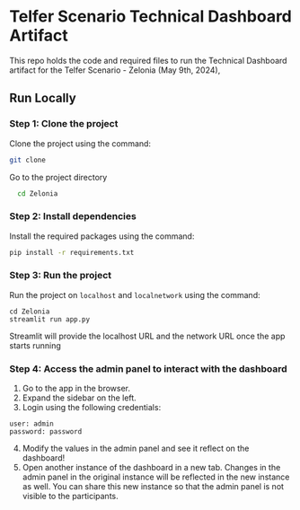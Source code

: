 
# Telfer Scenario Technical Dashboard Artifact

This repo holds the code and required files to run the Technical Dashboard artifact for the Telfer Scenario - Zelonia (May 9th, 2024),


## Run Locally
### Step 1: Clone the project
Clone the project using the command:
```bash
git clone 
```
Go to the project directory

```bash
  cd Zelonia
```

### Step 2: Install dependencies
Install the required packages using the command:
```bash
pip install -r requirements.txt
```

### Step 3: Run the project
Run the project on ```localhost``` and ```localnetwork``` using the command:
```
cd Zelonia
streamlit run app.py
``` 
Streamlit will provide the localhost URL and the network URL once the app starts running

### Step 4: Access the admin panel to interact with the dashboard
1) Go to the app in the browser.
2) Expand the sidebar on the left.
3) Login using the following credentials:
```
user: admin
password: password
```

4) Modify the values in the admin panel and see it reflect on the dashboard!
5) Open another instance of the dashboard in a new tab. Changes in the admin panel in the original instance will be reflected in the new instance as well. You can share this new instance so that the admin panel is not visible to the participants.



